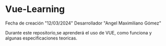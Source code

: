 # Vue-Learning

Fecha de creación "12/03/2024"
Desarrollador "Angel Maximiliano Gómez" 

Durante este repositorio,se aprenderá el uso de VUE, como funciona y algunas especificaciones teoricas. 
